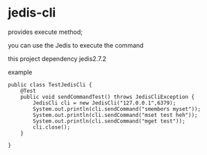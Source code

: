 # jedis-cli

provides execute method; 

you can use the Jedis to execute the command

this project dependency jedis2.7.2

example

	public class TestJedisCli {
    	@Test
	    public void sendCommandTest() throws JedisCliException {
    	    JedisCli cli = new JedisCli("127.0.0.1",6379);
	        System.out.println(cli.sendCommand("smembers myset"));
	        System.out.println(cli.sendCommand("mset test heh"));
	        System.out.println(cli.sendCommand("mget test"));
    	    cli.close();
	    }

	}

